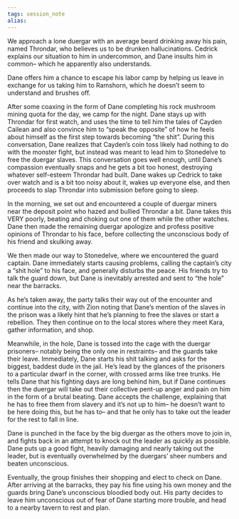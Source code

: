 ```yaml
---
tags: session_note
alias: 
---
```


We approach a lone duergar with an average beard drinking away his pain, named Throndar, who believes us to be drunken hallucinations. Cedrick explains our situation to him in undercommon, and Dane insults him in common– which he apparently also understands.

Dane offers him a chance to escape his labor camp by helping us leave in exchange for us taking him to Ramshorn, which he doesn’t seem to understand and brushes off.

After some coaxing in the form of Dane completing his rock mushroom mining quota for the day, we camp for the night. Dane stays up with Throndar for first watch, and uses the time to tell him the tales of Cayden Cailean and also convince him to “speak the opposite” of how he feels about himself as the first step towards becoming “the shit”. During this conversation, Dane realizes that Cayden’s coin toss likely had nothing to do with the monster fight, but instead was meant to lead him to Stonedelve to free the duergar slaves. This conversation goes well enough, until Dane’s compassion eventually snaps and he gets a bit too honest, destroying whatever self-esteem Throndar had built. Dane wakes up Cedrick to take over watch and is a bit too noisy about it, wakes up everyone else, and then proceeds to slap Throndar into submission before going to sleep. 

In the morning, we set out and encountered a couple of duergar miners near the deposit point who hazed and bullied Throndar a bit. Dane takes this VERY poorly, beating and choking out one of them while the other watches. Dane then made the remaining duergar apologize and profess positive opinions of Throndar to his face, before collecting the unconscious body of his friend and skulking away.

We then made our way to Stonedelve, where we encountered the guard captain. Dane immediately starts causing problems, calling the captain’s city a “shit hole” to his face, and generally disturbs the peace. His friends try to talk the guard down, but Dane is inevitably arrested and sent to “the hole” near the barracks. 

As he’s taken away, the party talks their way out of the encounter and continue into the city, with Zion noting that Dane’s mention of the slaves in the prison was a likely hint that he’s planning to free the slaves or start a rebellion. They then continue on to the local stores where they meet Kara, gather information, and shop.

Meanwhile, in the hole, Dane is tossed into the cage with the duergar prisoners– notably being the only one in restraints– and the guards take their leave. Immediately, Dane starts his shit talking and asks for the biggest, baddest dude in the jail. He’s lead by the glances of the prisoners to a particular dwarf in the corner, with crossed arms like tree trunks. He tells Dane that his fighting days are long behind him, but if Dane continues then the duergar will take out their collective pent-up anger and pain on him in the form of a brutal beating. Dane accepts the challenge, explaining that he has to free them from slavery and it’s not up to him– he doesn’t want to be here doing this, but he has to– and that he only has to take out the leader for the rest to fall in line.

Dane is punched in the face by the big duergar as the others move to join in, and fights back in an attempt to knock out the leader as quickly as possible. Dane puts up a good fight, heavily damaging and nearly taking out the leader, but is eventually overwhelmed by the duergars’ sheer numbers and beaten unconscious.

Eventually, the group finishes their shopping and elect to check on Dane. After arriving at the barracks, they pay his fine using his own money and the guards bring Dane’s unconscious bloodied body out. His party decides to leave him unconscious out of fear of Dane starting more trouble, and head to a nearby tavern to rest and plan.